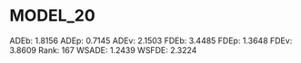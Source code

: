 # MODEL_20

ADEb: 1.8156
ADEp: 0.7145
ADEv: 2.1503
FDEb: 3.4485
FDEp: 1.3648
FDEv: 3.8609
Rank: 167
WSADE: 1.2439
WSFDE: 2.3224